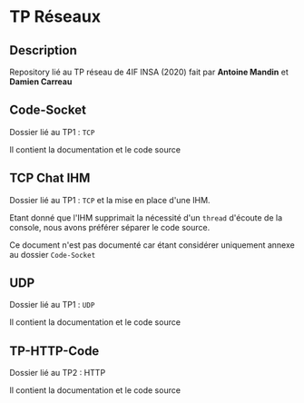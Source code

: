# TP Réseaux

## Description

Repository lié au TP réseau de 4IF INSA (2020) fait par **Antoine Mandin** et **Damien Carreau**

## Code-Socket

Dossier lié au TP1 : ``TCP``

Il contient la documentation et le code source

## TCP Chat IHM

 Dossier lié au TP1 : ``TCP`` et la mise en place d'une IHM.

Etant donné que l'IHM supprimait la nécessité d'un ``thread`` d'écoute de la console, nous avons préférer séparer le code source.

Ce document n'est pas documenté car étant considérer uniquement annexe au dossier ``Code-Socket``

## UDP

Dossier lié au TP1 : ``UDP``

Il contient la documentation et le code source

## TP-HTTP-Code

Dossier lié au TP2 : HTTP

Il contient la documentation et le code source

